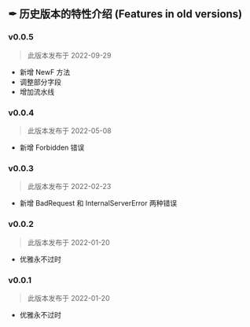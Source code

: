 ## ✒ 历史版本的特性介绍 (Features in old versions)

### v0.0.5

> 此版本发布于 2022-09-29

* 新增 NewF 方法
* 调整部分字段
* 增加流水线

### v0.0.4

> 此版本发布于 2022-05-08

* 新增 Forbidden 错误

### v0.0.3

> 此版本发布于 2022-02-23

* 新增 BadRequest 和 InternalServerError 两种错误

### v0.0.2

> 此版本发布于 2022-01-20

* 优雅永不过时

### v0.0.1

> 此版本发布于 2022-01-20

* 优雅永不过时